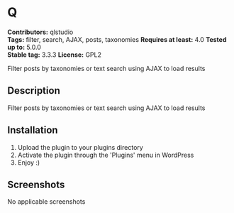 # Q #
**Contributors:** qlstudio  
**Tags:** filter, search, AJAX, posts, taxonomies
**Requires at least:** 4.0
**Tested up to:** 5.0.0  
**Stable tag:** 3.3.3
**License:** GPL2  

Filter posts by taxonomies or text search using AJAX to load results

## Description ##

Filter posts by taxonomies or text search using AJAX to load results

## Installation ##

1. Upload the plugin to your plugins directory
1. Activate the plugin through the 'Plugins' menu in WordPress
1. Enjoy :)

## Screenshots ##

No applicable screenshots
